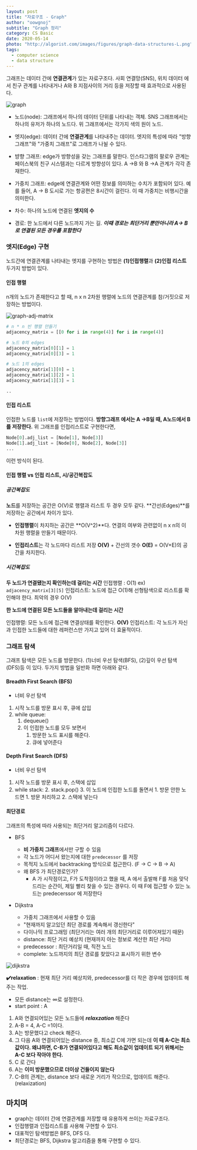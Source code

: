 ```yaml
---
layout: post
title: "자료구조 - Graph"
author: "oowgnoj"
subtitle: "Graph 정리"
category: CS Basic
date: 2020-05-14
photo: "http://algorist.com/images/figures/graph-data-structures-L.png"
tags:
  - computer science
  - data structure
---
```



그래프는 데이터 간에 **연결관계**가 있는 자료구조다. 사회 연결망(SNS), 위치 데이터 에서 친구 관계를 나타내거나 A와 B 지점사이의 거리 등을 저장할 때 효과적으로 사용된다.

![graph](./../images/in-post/data-structure/graph.jpg)

- 노드(node): 그래프에서 하나의 데이터 단위를 나타내는 객체. SNS 그래프에서는 하나의 유저가 하나의 노드다. 위 그래프에서는 각가지 색의 원이 노드.

- 엣지(edge): 데이터 간에 **연결관계**를 나타내주는 데이터. 엣지의 특성에 따라 "방향 그래프"와 "가중치 그래프"로 그래프가 나뉠 수 있다.

- 뱡향 그래프: edge가 방향성을 갖는 그래프를 말한다. 인스타그램의 팔로우 관계는 페이스북의 친구 시스템과는 다르게 방향성이 있다. A ->B 와 B ->A 관계가 각각 존재한다.

- 가중치 그래프: edge에 연결관계와 어떤 정보를 의미하는 수치가 포함되어 있다. 예를 들어, A -> B 도시로 가는 항공편은 8시간이 걸린다. 이 때 가중치는 비행시간을 의미한다.

- 차수: 하나의 노드에 연결된 **엣지의 수**
- 경로: 한 노드에서 다른 노드까지 가는 길. ***이때 경로는 최단거리 뿐만아니라 A-> B로 연결된 모든 경우를 포함한다***




### 엣지(Edge) 구현

노드간에 연결관계를 나타내는 엣지를 구현하는 방법은 **(1)인접행렬**과 **(2)인접 리스트** 두가지 방법이 있다.

#### 인접 행렬

n개의 노드가 존재한다고 할 때, n x n 2차원 행렬에 노드의 연결관계를 참/거짓으로 저장하는 방법이다.

![graph-adj-matrix](./../images/in-post/data-structure/graph-matrix.png)

````python
# n * n 빈 행렬 만들기
adjacency_matrix = [[0 for i in range(4)] for i in range(4)]

# 노드 0의 edges 
adjacency_matrix[0][1] = 1 
adjacency_matrix[0][3] = 1

# 노드 1의 edges
adjacency_matrix[1][0] = 1 
adjacency_matrix[1][2] = 1 
adjacency_matrix[1][3] = 1

..
````

#### 인접 리스트
인접한 노드를 `list`에 저장하는 방법이다. **방향그래프 에서는 A ->B일 때, A노드에서 B를 저장한다.**
위 그래프를 인접리스트로 구현한다면, 

````python
Node[0].adj_list = [Node[1], Node[3]]
Node[1].adj_list = [Node[0], Node[2], Node[3]]
...

````
이런 방식이 된다.


#### 인접 행렬 vs 인접 리스트, 시/공간복잡도

##### 공간복잡도
**노드**를 저장하는 공간은 O(V)로 행렬과 리스트 두 경우 모두 같다. 
**간선(Edges)**를 저장하는 공간에서 차이가 있다.
- **인접행렬**이 차지하는 공간은 **O(V^2)**다. 연결의 여부와 관련없이 n x n의 이차원 행렬을 만들기 때문이다.

- **인접리스트**는 각 노드마다 리스트 저장 **O(V)** + 간선의 갯수 **O(E)** = O(V+E)의 공간을 차지한다.

##### 시간복잡도

**두 노드가 연결됐는지 확인하는데 걸리는 시간**
인접행렬 : O(1) ex) `adjacency_matrix[3][5]`
인접리스트: 노드에 접근 O(1)해 선형탐색으로 리스트를 확인해야 한다. 최악의 경우 O(V)

**한 노드에 연결된 모든 노드들을 알아내는데 걸리는 시간**

인접행렬: 모든 노드에 접근해 연결상태를 확인한다. **O(V)**
인접리스트: 각 노드가 자신과 인접한 노드들에 대한 레퍼런스만 가지고 있어 더 효율적이다.


### 그래프 탐색
그래프 탐색은 모든 노드를 방문한다. (1)너비 우선 탐색(BFS), (2)깊이 우선 탐색(DFS)등 이 있다.
두가지 방법을 일반화 하면 아래와 같다.


#### Breadth First Search (BFS)
- 너비 우선 탐색

1. 시작 노드를 방문 표시 후, 큐에 삽입
2. while queue:
    1. dequeue()
    2. 이 인접한 노드를 모두 보면서
        1. 방문한 노드 표시를 해준다.
        2. 큐에 넣어준다

#### Depth First Search (DFS)
- 너비 우선 탐색

1. 시작 노드를 방문 표시 후, 스택에 삽입
2. while stack:
	2. stack.pop()
	3. 이 노드에 인접한 노드를 돌면서
	    1. 방문 안한 노드면
		    1. 방문 처리하고 
	    	2. 스택에 넣는다


#### 최단경로
그래프의 특성에 따라 사용되는 최단거리 알고리즘이 다르다.
- BFS
    - **비 가중치 그래프**에서만 구할 수 있음
    - 각 노드가 어디서 왔는지에 대한 `predecessor`  를 저장
    - 목적지 노드에서 backtracking 방식으로 접근한다. (F -> C -> B -> A)
    - 왜 BFS 가 최단경로인가?
        - A 가 시작점이고, F가 도착점이라고 했을 때, A 에서 출발해 F를 처음 맞닥드리는 순간이, 제일 빨리 찾을 수 있는 경우다. 이 때 F에 접근할 수 있는 노드는 predecerssor 에 저장한다

- Dijkstra
    - 가중치 그래프에서 사용할 수 있음
    - "현재까지 알고있던 최단 경로를 계속해서 갱신한다"
    - 다이나믹 프로그래밍 (최단거리는 여러 개의 최단거리로 이루어져있기 때문)
    - distance: 최단 거리 예상치 (현재까지 아는 정보로 계산한 최단 거리)
    - predecessor : 최단거리일 때, 직전 노드
    - complete: 노드까지의 최단 경로를 찾았다고 표시하기 위한 변수

![dijkstra](./../images/in-post/data-structure/dijkstra.png)

**✔️relaxation** : 현재 최단 거리 예상치와, predecessor를 더 작은 경우에 업데이트 해주는 작업.

- 모든 distance는 ∞로 설정한다.
- start point : A

1. A와 연결되어있는 모든 노드들에 ***relaxzation*** 해준다
2. A-B = 4, A-C =1이다.
3. A는 방문했다고 check 해준다.
4. 그 다음 A와 연결되어있는 distance 중, 최소값 C에 가면 되는데 **이 때 A-C는 최소값이다. 왜냐하면, C-B가 연결되어있다고 해도 최소값이 업데이트 되기 위해서는 A-C 보다 작아야 한다.**
5. C 로 간다
6. A는 **이미 방문했으므로 더이상 건들이지 않는다**
7. C-B의 관계는, distance 보다 새로운 거리가 작으므로, 업데이트 해준다. (relaxization)



## 마치며

- graph는 데이터 간에 연결관계를 저장할 때 유용하게 쓰이는 자료구조다.
- 인접행렬과 인접리스트를 사용해 구현할 수 있다.
- 대표적인 탐색방법은 BFS, DFS 다.
- 최단경로는 BFS, Dijkstra 알고리즘을 통해 구현할 수 있다.

